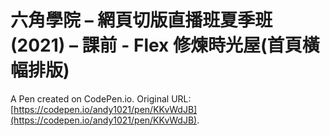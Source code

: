 # 六角學院 – 網頁切版直播班夏季班(2021) – 課前 - Flex 修煉時光屋(首頁橫幅排版)

A Pen created on CodePen.io. Original URL: [https://codepen.io/andy1021/pen/KKvWdJB](https://codepen.io/andy1021/pen/KKvWdJB).


